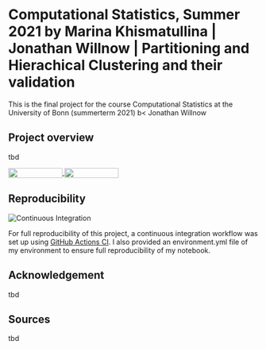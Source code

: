 # Computational Statistics, Summer 2021 by Marina Khismatullina | Jonathan Willnow | Partitioning and Hierachical Clustering and their validation

This is the final project for the course Computational Statistics at the University of Bonn (summerterm 2021) b< Jonathan Willnow



## Project overview

tbd



<a href="https://nbviewer.jupyter.org/github/JonathanWillnowCompuStatsClustering/blob/master/FinalProject.ipynb"
   target="_parent">
   <img align="center"
  src="https://raw.githubusercontent.com/jupyter/design/master/logos/Badges/nbviewer_badge.png"
      width="109" height="20">
</a>
<a href="https://mybinder.org/v2/gh/JonathanWillnowCompuStatsClustering/master?filepath=FinalProject.ipynb"
    target="_parent">
    <img align="center"
       src="https://mybinder.org/badge_logo.svg"
       width="109" height="20">
</a>

## Reproducibility


![Continuous Integration](https://github.com/OpenSourceEconomics/ose-template-course-project/workflows/Continuous%20Integration/badge.svg)

For full reproducibility of this project, a continuous integration workflow was set up using [GitHub Actions CI](https://docs.github.com/en/actions). I also provided an environment.yml file of my environment to ensure full reproducibility of my notebook.


## Acknowledgement

tbd

## Sources


tbd











